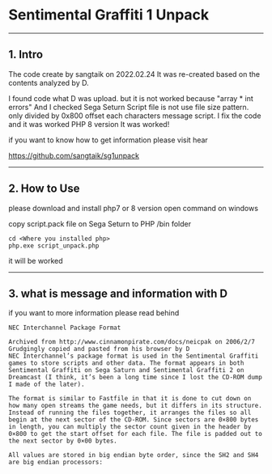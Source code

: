 # Sentimental Graffiti 1 Unpack 

-----------------------------------------------------------
## 1. Intro
The code create by sangtaik on 2022.02.24
It was re-created based on the contents analyzed by D.

I found code what D was upload. but it is not worked because "array * int errors"
And I checked Sega Seturn Script file is not use file size pattern.
only divided by 0x800 offset each characters message script.
I fix the code and it was worked PHP 8 version
It was worked!

if you want to know how to get information 
please visit hear

https://github.com/sangtaik/sg1unpack

-----------------------------------------------------------
## 2. How to Use
please download and install php7 or 8 version
open command on windows

copy script.pack file on Sega Seturn to PHP /bin folder 
```
cd <Where you installed php>
php.exe script_unpack.php
```

it will be worked 


-----------------------------------------------------------
## 3. what is message and information with D

if you want to more information please read behind

```
NEC Interchannel Package Format

Archived from http://www.cinnamonpirate.com/docs/neicpak on 2006/2/7
Grudgingly copied and pasted from his browser by D
NEC Interchannel’s package format is used in the Sentimental Graffiti games to store scripts and other data. The format appears in both Sentimental Graffiti on Sega Saturn and Sentimental Graffiti 2 on Dreamcast (I think, it’s been a long time since I lost the CD-ROM dump I made of the later).

The format is similar to Fastfile in that it is done to cut down on how many open streams the game needs, but it differs in its structure. Instead of running the files together, it arranges the files so all begin at the next sector of the CD-ROM. Since sectors are 0×800 bytes in length, you can multiply the sector count given in the header by 0×800 to get the start offset for each file. The file is padded out to the next sector by 0×00 bytes.

All values are stored in big endian byte order, since the SH2 and SH4 are big endian processors:
```
